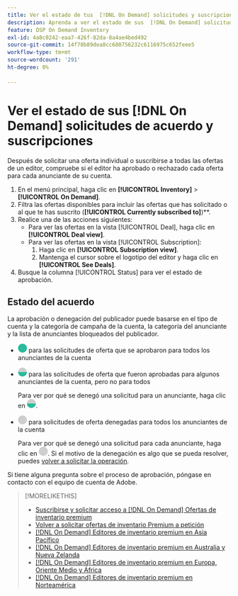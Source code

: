 ```yaml
---
title: Ver el estado de tus  [!DNL On Demand] solicitudes y suscripciones de acuerdo
description: Aprenda a ver el estado de sus  [!DNL On Demand] solicitudes y suscripciones de acuerdo.
feature: DSP On Demand Inventory
exl-id: 4a8c0242-eaa7-426f-82da-8a4ae4bed492
source-git-commit: 14f78b89dea8cc680756232c6116975c652feee5
workflow-type: tm+mt
source-wordcount: '291'
ht-degree: 0%

---
```


# Ver el estado de sus [!DNL On Demand] solicitudes de acuerdo y suscripciones

Después de solicitar una oferta individual o suscribirse a todas las ofertas de un editor, compruebe si el editor ha aprobado o rechazado cada oferta para cada anunciante de su cuenta.

1. En el menú principal, haga clic en **[!UICONTROL Inventory]** > **[!UICONTROL On Demand]**.
1. Filtra las ofertas disponibles para incluir las ofertas que has solicitado o al que te has suscrito (**[!UICONTROL Currently subscribed to]**)**.
1. Realice una de las acciones siguientes:
   * Para ver las ofertas en la vista [!UICONTROL Deal], haga clic en **[!UICONTROL Deal view]**.
   * Para ver las ofertas en la vista [!UICONTROL Subscription]:
      1. Haga clic en **[!UICONTROL Subscription view]**.
      1. Mantenga el cursor sobre el logotipo del editor y haga clic en **[!UICONTROL See Deals]**.
1. Busque la columna [!UICONTROL Status] para ver el estado de aprobación.

## Estado del acuerdo

La aprobación o denegación del publicador puede basarse en el tipo de cuenta y la categoría de campaña de la cuenta, la categoría del anunciante y la lista de anunciantes bloqueados del publicador.

* ![totalmente aprobado](/help/dsp/assets/approved.png) para las solicitudes de oferta que se aprobaron para todos los anunciantes de la cuenta

* ![aprobado parcialmente](/help/dsp/assets/partly-approved.png) para las solicitudes de oferta que fueron aprobadas para algunos anunciantes de la cuenta, pero no para todos

  Para ver por qué se denegó una solicitud para un anunciante, haga clic en ![aprobado parcialmente](/help/dsp/assets/partly-approved.png).

* ![denegado](/help/dsp/assets/denied.png) para solicitudes de oferta denegadas para todos los anunciantes de la cuenta

  Para ver por qué se denegó una solicitud para cada anunciante, haga clic en ![denegado](/help/dsp/assets/denied.png). Si el motivo de la denegación es algo que se pueda resolver, puedes [volver a solicitar la operación](/help/dsp/inventory/on-demand-inventory-rerequest.md).

Si tiene alguna pregunta sobre el proceso de aprobación, póngase en contacto con el equipo de cuenta de Adobe.

>[!MORELIKETHIS]
>
>* [Suscribirse y solicitar acceso a [!DNL On Demand] Ofertas de inventario premium](on-demand-inventory-subscribe.md)
>* [Volver a solicitar ofertas de inventario Premium a petición](on-demand-inventory-rerequest.md)
>* [[!DNL On Demand] Editores de inventario premium en Asia Pacífico](on-demand-inventory-publishers-apac.md)
>* [[!DNL On Demand] Editores de inventario premium en Australia y Nueva Zelanda](on-demand-inventory-publishers-anz.md)
>* [[!DNL On Demand] Editores de inventario premium en Europa, Oriente Medio y África](on-demand-inventory-publishers-emea.md)
>* [[!DNL On Demand] Editores de inventario premium en Norteamérica](on-demand-inventory-publishers-na.md)
